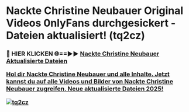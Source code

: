 # Nackte Christine Neubauer Original Videos 0nlyFans durchgesickert - Dateien aktualisiert! (tq2cz)

<h3>🔴 HIER KLICKEN 🌐==►► <a href="https://tinyurl.com/h6vf6nb8" rel="nofollow">Nackte Christine Neubauer Aktualisierte Dateien

Hol dir Nackte Christine Neubauer und alle Inhalte. Jetzt kannst du auf alle Videos und Bilder von Nackte Christine Neubauer zugreifen. Neue aktualisierte Dateien 2025!

[![tq2cz](https://i.imgur.com/sD4kR3V.gif)](https://tinyurl.com/h6vf6nb8)
